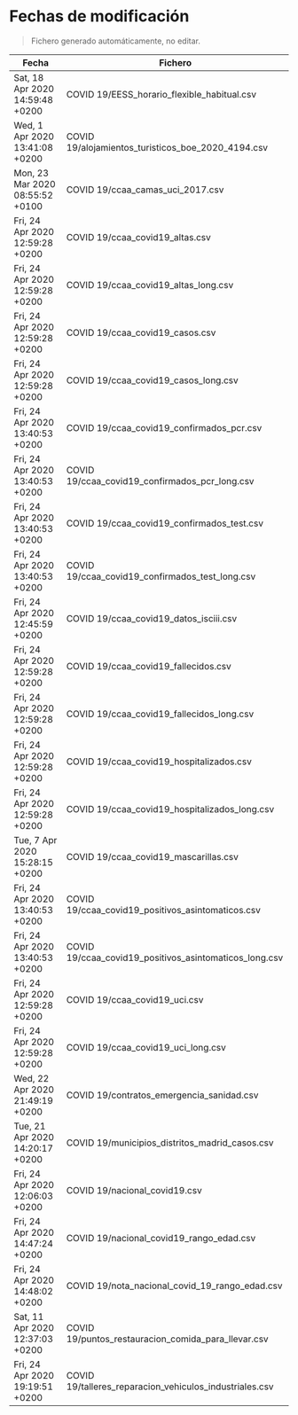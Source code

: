 # Fechas de modificación

> Fichero generado automáticamente, no editar.

| Fecha                           | Fichero                  |
|---------------------------------|--------------------------|
| Sat, 18 Apr 2020 14:59:48 +0200  | COVID 19/EESS_horario_flexible_habitual.csv |
| Wed, 1 Apr 2020 13:41:08 +0200  | COVID 19/alojamientos_turisticos_boe_2020_4194.csv |
| Mon, 23 Mar 2020 08:55:52 +0100  | COVID 19/ccaa_camas_uci_2017.csv |
| Fri, 24 Apr 2020 12:59:28 +0200  | COVID 19/ccaa_covid19_altas.csv |
| Fri, 24 Apr 2020 12:59:28 +0200  | COVID 19/ccaa_covid19_altas_long.csv |
| Fri, 24 Apr 2020 12:59:28 +0200  | COVID 19/ccaa_covid19_casos.csv |
| Fri, 24 Apr 2020 12:59:28 +0200  | COVID 19/ccaa_covid19_casos_long.csv |
| Fri, 24 Apr 2020 13:40:53 +0200  | COVID 19/ccaa_covid19_confirmados_pcr.csv |
| Fri, 24 Apr 2020 13:40:53 +0200  | COVID 19/ccaa_covid19_confirmados_pcr_long.csv |
| Fri, 24 Apr 2020 13:40:53 +0200  | COVID 19/ccaa_covid19_confirmados_test.csv |
| Fri, 24 Apr 2020 13:40:53 +0200  | COVID 19/ccaa_covid19_confirmados_test_long.csv |
| Fri, 24 Apr 2020 12:45:59 +0200  | COVID 19/ccaa_covid19_datos_isciii.csv |
| Fri, 24 Apr 2020 12:59:28 +0200  | COVID 19/ccaa_covid19_fallecidos.csv |
| Fri, 24 Apr 2020 12:59:28 +0200  | COVID 19/ccaa_covid19_fallecidos_long.csv |
| Fri, 24 Apr 2020 12:59:28 +0200  | COVID 19/ccaa_covid19_hospitalizados.csv |
| Fri, 24 Apr 2020 12:59:28 +0200  | COVID 19/ccaa_covid19_hospitalizados_long.csv |
| Tue, 7 Apr 2020 15:28:15 +0200  | COVID 19/ccaa_covid19_mascarillas.csv |
| Fri, 24 Apr 2020 13:40:53 +0200  | COVID 19/ccaa_covid19_positivos_asintomaticos.csv |
| Fri, 24 Apr 2020 13:40:53 +0200  | COVID 19/ccaa_covid19_positivos_asintomaticos_long.csv |
| Fri, 24 Apr 2020 12:59:28 +0200  | COVID 19/ccaa_covid19_uci.csv |
| Fri, 24 Apr 2020 12:59:28 +0200  | COVID 19/ccaa_covid19_uci_long.csv |
| Wed, 22 Apr 2020 21:49:19 +0200  | COVID 19/contratos_emergencia_sanidad.csv |
| Tue, 21 Apr 2020 14:20:17 +0200  | COVID 19/municipios_distritos_madrid_casos.csv |
| Fri, 24 Apr 2020 12:06:03 +0200  | COVID 19/nacional_covid19.csv |
| Fri, 24 Apr 2020 14:47:24 +0200  | COVID 19/nacional_covid19_rango_edad.csv |
| Fri, 24 Apr 2020 14:48:02 +0200  | COVID 19/nota_nacional_covid_19_rango_edad.csv |
| Sat, 11 Apr 2020 12:37:03 +0200  | COVID 19/puntos_restauracion_comida_para_llevar.csv |
| Fri, 24 Apr 2020 19:19:51 +0200  | COVID 19/talleres_reparacion_vehiculos_industriales.csv |

